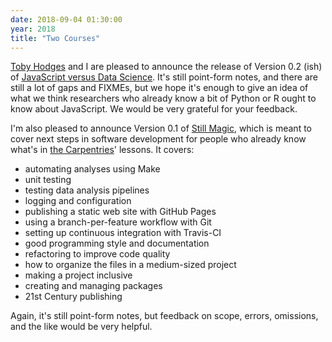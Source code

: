 ```yaml
---
date: 2018-09-04 01:30:00
year: 2018
title: "Two Courses"
---
```


[Toby Hodges](https://twitter.com/tbyhdgs) and I are pleased to announce
the release of Version 0.2 (ish) of [JavaScript versus Data Science](https://software-tools-in-javascript.github.io/js-vs-ds/).
It's still point-form notes,
and there are still a lot of gaps and FIXMEs,
but we hope it's enough to give an idea of what we think researchers who already know a bit of Python or R
ought to know about JavaScript.
We would be very grateful for your feedback.

I'm also pleased to announce Version 0.1 of [Still Magic](https://merely-useful.github.io/still-magic/),
which is meant to cover next steps in software development
for people who already know what's in [the Carpentries](https://carpentries.org/)' lessons.
It covers:

- automating analyses using Make
- unit testing
- testing data analysis pipelines
- logging and configuration
- publishing a static web site with GitHub Pages
- using a branch-per-feature workflow with Git
- setting up continuous integration with Travis-CI
- good programming style and documentation
- refactoring to improve code quality
- how to organize the files in a medium-sized project
- making a project inclusive
- creating and managing packages
- 21st Century publishing

Again, it's still point-form notes,
but feedback on scope, errors, omissions, and the like would be very helpful.
